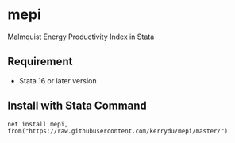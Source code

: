 # mepi
Malmquist Energy Productivity Index in Stata

## Requirement
 * Stata 16 or later version
 
## Install with Stata Command
 
 ```
 net install mepi, from("https://raw.githubusercontent.com/kerrydu/mepi/master/")
 ```
